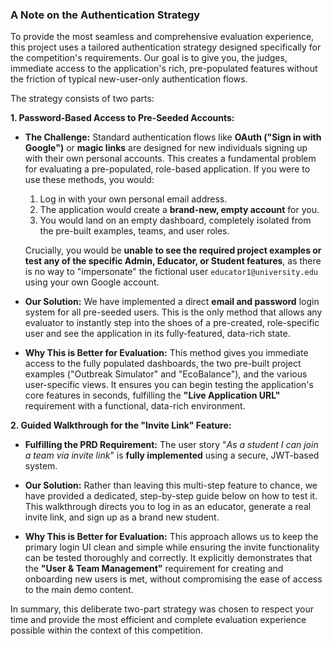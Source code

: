 ### A Note on the Authentication Strategy

To provide the most seamless and comprehensive evaluation experience, this project uses a tailored authentication strategy designed specifically for the competition's requirements. Our goal is to give you, the judges, immediate access to the application's rich, pre-populated features without the friction of typical new-user-only authentication flows.

The strategy consists of two parts:

**1. Password-Based Access to Pre-Seeded Accounts:**

* **The Challenge:** Standard authentication flows like **OAuth ("Sign in with Google")** or **magic links** are designed for new individuals signing up with their own personal accounts. This creates a fundamental problem for evaluating a pre-populated, role-based application. If you were to use these methods, you would:
    1.  Log in with your own personal email address.
    2.  The application would create a **brand-new, empty account** for you.
    3.  You would land on an empty dashboard, completely isolated from the pre-built examples, teams, and user roles.

    Crucially, you would be **unable to see the required project examples or test any of the specific Admin, Educator, or Student features**, as there is no way to "impersonate" the fictional user `educator1@university.edu` using your own Google account.

* **Our Solution:** We have implemented a direct **email and password** login system for all pre-seeded users. This is the only method that allows any evaluator to instantly step into the shoes of a pre-created, role-specific user and see the application in its fully-featured, data-rich state.

* **Why This is Better for Evaluation:** This method gives you immediate access to the fully populated dashboards, the two pre-built project examples ("Outbreak Simulator" and "EcoBalance"), and the various user-specific views. It ensures you can begin testing the application's core features in seconds, fulfilling the **"Live Application URL"** requirement with a functional, data-rich environment.

**2. Guided Walkthrough for the "Invite Link" Feature:**

* **Fulfilling the PRD Requirement:** The user story "_As a student I can join a team via invite link_" is **fully implemented** using a secure, JWT-based system.

* **Our Solution:** Rather than leaving this multi-step feature to chance, we have provided a dedicated, step-by-step guide below on how to test it. This walkthrough directs you to log in as an educator, generate a real invite link, and sign up as a brand new student.

* **Why This is Better for Evaluation:** This approach allows us to keep the primary login UI clean and simple while ensuring the invite functionality can be tested thoroughly and correctly. It explicitly demonstrates that the **"User & Team Management"** requirement for creating and onboarding new users is met, without compromising the ease of access to the main demo content.

In summary, this deliberate two-part strategy was chosen to respect your time and provide the most efficient and complete evaluation experience possible within the context of this competition.